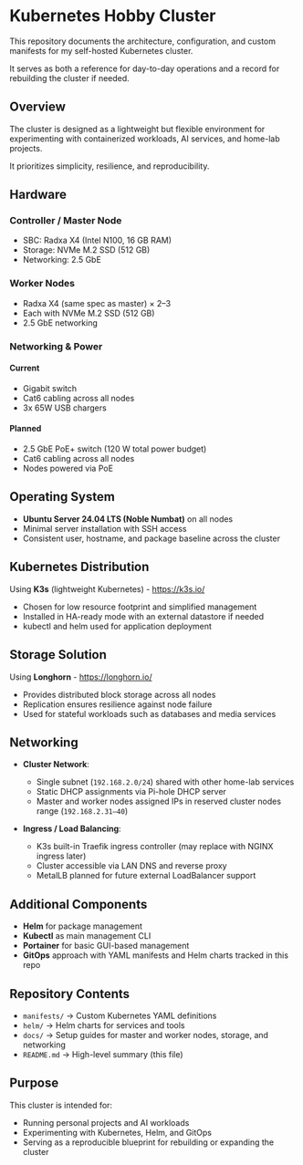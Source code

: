 # Kubernetes Hobby Cluster

This repository documents the architecture, configuration, and custom manifests for my self-hosted Kubernetes cluster.

It serves as both a reference for day-to-day operations and a record for rebuilding the cluster if needed.

## Overview

The cluster is designed as a lightweight but flexible environment for experimenting with containerized workloads, AI services, and home-lab projects.

It prioritizes simplicity, resilience, and reproducibility.

## Hardware

### Controller / Master Node  
- SBC: Radxa X4 (Intel N100, 16 GB RAM)  
- Storage: NVMe M.2 SSD (512 GB)  
- Networking: 2.5 GbE

### Worker Nodes  
- Radxa X4 (same spec as master) × 2–3  
- Each with NVMe M.2 SSD (512 GB)
- 2.5 GbE networking

### Networking & Power

#### Current
- Gigabit switch
- Cat6 cabling across all nodes
- 3x 65W USB chargers

#### Planned
- 2.5 GbE PoE+ switch (120 W total power budget)  
- Cat6 cabling across all nodes  
- Nodes powered via PoE

## Operating System

- **Ubuntu Server 24.04 LTS (Noble Numbat)** on all nodes  
- Minimal server installation with SSH access  
- Consistent user, hostname, and package baseline across the cluster

## Kubernetes Distribution

Using **K3s** (lightweight Kubernetes) - https://k3s.io/
- Chosen for low resource footprint and simplified management  
- Installed in HA-ready mode with an external datastore if needed  
- kubectl and helm used for application deployment

## Storage Solution

Using **Longhorn** - https://longhorn.io/
- Provides distributed block storage across all nodes  
- Replication ensures resilience against node failure  
- Used for stateful workloads such as databases and media services

## Networking

- **Cluster Network**:  
  - Single subnet (`192.168.2.0/24`) shared with other home-lab services  
  - Static DHCP assignments via Pi-hole DHCP server  
  - Master and worker nodes assigned IPs in reserved cluster nodes range (`192.168.2.31–40`)

- **Ingress / Load Balancing**:  
  - K3s built-in Traefik ingress controller (may replace with NGINX ingress later)  
  - Cluster accessible via LAN DNS and reverse proxy  
  - MetalLB planned for future external LoadBalancer support

## Additional Components

- **Helm** for package management  
- **Kubectl** as main management CLI  
- **Portainer** for basic GUI-based management  
- **GitOps** approach with YAML manifests and Helm charts tracked in this repo  

## Repository Contents

- `manifests/` → Custom Kubernetes YAML definitions  
- `helm/` → Helm charts for services and tools  
- `docs/` → Setup guides for master and worker nodes, storage, and networking  
- `README.md` → High-level summary (this file)

## Purpose

This cluster is intended for:  
- Running personal projects and AI workloads  
- Experimenting with Kubernetes, Helm, and GitOps  
- Serving as a reproducible blueprint for rebuilding or expanding the cluster


